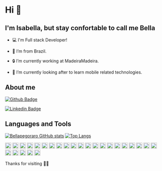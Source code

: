 # Hi 👋

## I'm Isabella, but stay confortable to call me Bella

- :computer: I'm Full stack Developer!

- :house_with_garden: I’m from Brazil.

- :lock: I’m currently working at MadeiraMadeira.

- :iphone: I’m currently looking after to learn mobile related technologies.


## About me

[![Github Badge](https://img.shields.io/badge/-Github-000?style=flat-square&logo=Github&logoColor=white&link=https://github.com/bellapegoraro/)](https://github.com/bellapegoraro/)

[![Linkedin Badge](https://img.shields.io/badge/-LinkedIn-blue?style=flat-square&logo=Linkedin&logoColor=white&link=https://www.linkedin.com/in/isabella-pegoraro-marcondes/)](https://www.linkedin.com/in/isabella-pegoraro-marcondes/)

## Languages and Tools
[![Bellapegoraro GitHub stats](https://github-readme-stats.vercel.app/api/?username=bellapegoraro)](https://github.com/bellapegoraro/github-readme-stats)
[![Top Langs](https://github-readme-stats.vercel.app/api/top-langs/?username=bellapegoraro&layout=compact)](https://github.com/bellapegoraro/github-readme-stats)

<code><img height= "20" src="https://img.shields.io/badge/JavaScript-F7DF1E?style=for-the-badge&logo=javascript&logoColor=black"></code>
<code><img height= "20" src="https://img.shields.io/badge/CSS3-1572B6?style=for-the-badge&logo=css3&logoColor=white"></code>
<code><img height= "20" src="https://img.shields.io/badge/HTML-239120?style=for-the-badge&logo=html5&logoColor=white"></code>
<code><img height= "20" src="https://img.shields.io/badge/Pug-E3C29B?style=for-the-badge&logo=pug&logoColor=black"></code>
<code><img height= "20" src="https://img.shields.io/badge/Yarn-2C8EBB?style=for-the-badge&logo=yarn&logoColor=white"></code>
<code><img height= "20" src="https://img.shields.io/badge/Jest-C21325?style=for-the-badge&logo=jest&logoColor=white"></code>
<code><img height= "20" src="https://img.shields.io/badge/React-20232A?style=for-the-badge&logo=react&logoColor=61DAFB"></code>
<code><img height= "20" src="https://img.shields.io/badge/Vue.js-35495E?style=for-the-badge&logo=vuedotjs&logoColor=4FC08D"></code>
<code><img height= "20" src="https://img.shields.io/badge/styled--components-DB7093?style=for-the-badge&logo=styled-components&logoColor=white"></code>
<code><img height= "20" src="https://img.shields.io/badge/Material--UI-0081CB?style=for-the-badge&logo=material-ui&logoColor=white"></code>
<code><img height= "20" src="https://img.shields.io/badge/Redux-593D88?style=for-the-badge&logo=redux&logoColor=white"></code>
<code><img height= "20" src="https://img.shields.io/badge/json-5E5C5C?style=for-the-badge&logo=json&logoColor=white"></code>
<code><img height= "20" src="https://img.shields.io/badge/Python-3776AB?style=for-the-badge&logo=python&logoColor=white"></code>
<code><img height= "20" src="https://img.shields.io/badge/MySQL-00000F?style=for-the-badge&logo=mysql&logoColor=white"></code>
<code><img height= "20" src="https://img.shields.io/badge/PostgreSQL-316192?style=for-the-badge&logo=postgresql&logoColor=white"></code>
<code><img height= "20" src="https://img.shields.io/badge/SQLite-07405E?style=for-the-badge&logo=sqlite&logoColor=white"></code>
<code><img height= "20" src="https://img.shields.io/badge/DJANGO-REST-ff1709?style=for-the-badge&logo=django&logoColor=white&color=ff1709&labelColor=gray"></code>
<code><img height= "20" src="https://img.shields.io/badge/Flask-000000?style=for-the-badge&logo=flask&logoColor=white"></code>
<code><img height= "20" src="https://img.shields.io/badge/Docker-2CA5E0?style=for-the-badge&logo=docker&logoColor=white"></code>
<code><img height= "20" src="https://img.shields.io/badge/Git-F05032?style=for-the-badge&logo=git&logoColor=white"></code>
<code><img height= "20" src="https://img.shields.io/badge/Heroku-430098?style=for-the-badge&logo=heroku&logoColor=white"></code>
<code><img height= "20" src="https://img.shields.io/badge/Vercel-000000?style=for-the-badge&logo=vercel&logoColor=white"></code>
<code><img height= "20" src="https://img.shields.io/badge/Ubuntu-E95420?style=for-the-badge&logo=ubuntu&logoColor=white"></code>
<code><img height= "20" src="https://img.shields.io/badge/Figma-F24E1E?style=for-the-badge&logo=figma&logoColor=white"></code>
<code><img height= "20" src="https://img.shields.io/badge/Trello-0052CC?style=for-the-badge&logo=trello&logoColor=white"></code>
<code><img height= "20" src="https://img.shields.io/badge/Notion-000000?style=for-the-badge&logo=notion&logoColor=white"></code>


Thanks for visiting :woman_technologist:
